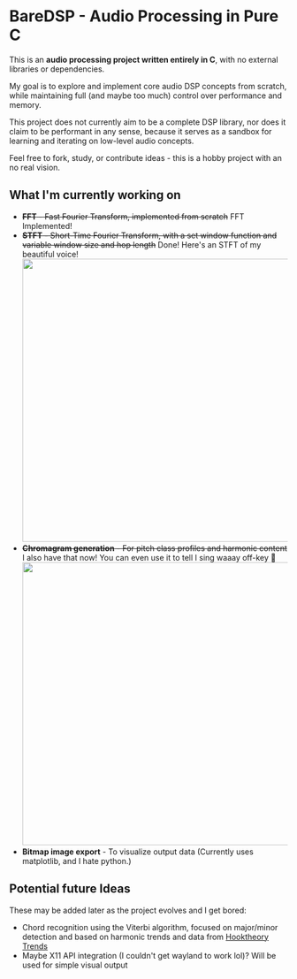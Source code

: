 # BareDSP - Audio Processing in Pure C

This is an **audio processing project written entirely in C**, with no external libraries or dependencies.

My goal is to explore and implement core audio DSP concepts from scratch, while maintaining full (and maybe too much) control over performance and memory.

This project does not currently aim to be a complete DSP library, nor does it claim to be performant in any sense, because it serves as a sandbox for learning and iterating on low-level audio concepts.

Feel free to fork, study, or contribute ideas - this is a hobby project with an no real vision.

## What I'm currently working on

- ~~**FFT** - Fast Fourier Transform, implemented from scratch~~ FFT Implemented!
- ~~**STFT** - Short-Time Fourier Transform, with a set window function and variable window size and hop length~~ Done! Here's an STFT of my beautiful voice!<br><image src=meta/stft.png width="512">
- ~~**Chromagram generation** - For pitch class profiles and harmonic content~~ I also have that now! You can even use it to tell I sing waaay off-key 🫢 <br><image src=meta/chroma.png width="512">
- **Bitmap image export** - To visualize output data (Currently uses matplotlib, and I hate python.)

## Potential future Ideas

These may be added later as the project evolves and I get bored:

- Chord recognition using the Viterbi algorithm, focused on major/minor detection and based on harmonic trends and data from [Hooktheory Trends](https://www.hooktheory.com/trends)
- Maybe X11 API integration (I couldn't get wayland to work lol)? Will be used for simple visual output




